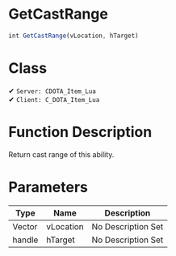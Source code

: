 # GetCastRange
```js
int GetCastRange(vLocation, hTarget)
```
# Class
✔ `Server: CDOTA_Item_Lua`  
✔ `Client: C_DOTA_Item_Lua`  

# Function Description
Return cast range of this ability.
# Parameters
Type|Name|Description
--|--|--
Vector|vLocation|No Description Set
handle|hTarget|No Description Set
